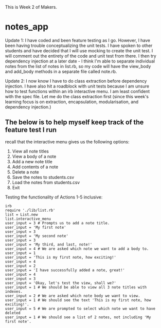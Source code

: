 This is Week 2 of Makers.

# notes_app

Update 1: I have coded and been feature testing as I go. However, I have been having trouble conceptualizing the unit tests. I have spoken to other students and have decided that I will use mocking to create the unit test. I will comment out the entirety of the code and unit test from there. I then try dependency injection at a later date - I think I'm able to separate individual notes from the list of notes in list.rb, so my code will have the view_body and add_body methods in a separate file called note.rb.

Update 2: I now know I have to do class extraction before dependency injection. I have also hit a roadblock with unit tests because I am unsure how to test functions within an irb interactive menu. I am least confident with the spec file. Let me do the class extraction first (since this week's learning focus is on extraction, encapsulation, modularisation, and dependency injection.)

## The below is to help myself keep track of the feature test I run

recall that the interactive menu gives us the following options:  
1. View all note titles
2. View a body of a note
3. Add a new note title
4. Add contents of a note
5. Delete a note
6. Save the notes to students.csv
7. Load the notes from students.csv
9. Exit

Testing the functionality of Actions 1-5 inclusive:  
```
irb  
require './lib/list.rb'
list = List.new
list.interactive_menu
user_input = 3 # Prompts us to add a note title.
user_input = 'My first note'
user_input = 3
user_input = 'My second note'
user_input = 3
user_input = 'My third, and last, note!'
user_input = 4 # We are asked which note we want to add a body to.
user_input = 1
user_input = 'This is my first note, how exciting!'
user_input = 4
user_input = 2
user_input = 'I have successfully added a note, great!'
user_input = 4
user_input = 3
user_input = 'Okay, let's test the view, shall we?'
user_input = 1 # We should be able to view all 3 note titles with indexes.
user_input = 2 # We are asked which note body we want to view.
user_input = 1 # We should see the text 'This is my first note, how exciting!'.
user_input = 5 # We are prompted to select which note we want to have deleted
user_input = 1 # We should see a list of 2 notes, not including 'My first note'.
```
